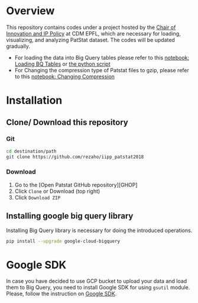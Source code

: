 [iipp]:https://iipp.epfl.ch/
[loading_tables]:https://github.com/rezaho/iipp_patstat2018/blob/master/BigQuery_Script.ipynb
[loading_tables_script]:https://github.com/rezaho/iipp_patstat2018/blob/master/BigQuery_Script.py
[changing_compression]:https://github.com/rezaho/iipp_patstat2018/blob/master/Changing_compression.ipynb
[google_sdk]:https://cloud.google.com/sdk/install


# Overview

This repository contains codes under a project hosted by the [Chair of Innovation and IP Policy][iipp] at CDM EPFL, which are necessary for loading, visualizing, and analyzing PatStat dataset. The codes will be updated gradually.

- For loading the data into Big Query tables please refer to this [notebook: Loading BQ Tables][loading_tables] or [the python script][loading_tables_script]
- For Changing the compression type of Patstat files to gzip, please refer to this [notebook: Changing Compression][changing_compression]


# Installation 

## Clone/ Download this repository

### Git

```bash
cd destination/path
git clone https://github.com/rezaho/iipp_patstat2018
````

### Download

1. Go to the [Open Patstat GitHub repository][GHOP]​
2. Click `Clone` or Download (top right)
3. Click `Download ZIP`

## Installing google big query library
Installing Big Query library is necessary for doing the introduced operations.
```bash
pip install --upgrade google-cloud-bigquery
````
# Google SDK
In case you have decided to use GCP bucket to upload your data and load them to Big Query, you need to install Google SDK for using `gsutil` module. Please, follow the instruction on [Google SDK][google_sdk].

